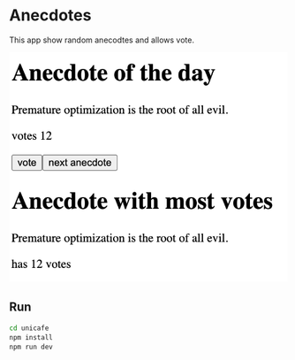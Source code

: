 # Anecdotes

This app show random anecodtes and allows vote.

![screenshot](public/screenshot.png)

## Run

```sh
cd unicafe
npm install
npm run dev
```
